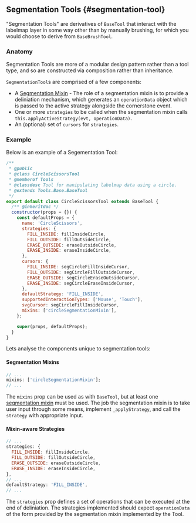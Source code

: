 ## Segmentation Tools {#segmentation-tool}

"Segmentation Tools" are derivatives of `BaseTool` that interact with the labelmap layer in some way other than by manually brushing, for which you would choose to derive from `BaseBrushTool`.

### Anatomy

Segmentation Tools are more of a modular design pattern rather than a tool type, and so are constructed via composition rather than inheritance.

`SegmentationTool`s are comprised of a few components:

- A [Segmentation Mixin](../tool-mixins/index.md#segmentation-mixins) - The role of a segmentation mixin is to provide a deliniation mechanism, which generates an `operationData` object which is passed to the active strategy alongside the cornerstone event.
- One or more `strategies` to be called when the segmentation mixin calls `this.applyActiveStrategy(evt, operationData)`.
- An (optional) set of `cursors` for `strategies`.

### Example

Below is an example of a Segementation Tool:

```js
/**
 * @public
 * @class CircleScissorsTool
 * @memberof Tools
 * @classdesc Tool for manipulating labelmap data using a circle.
 * @extends Tools.Base.BaseTool
 */
export default class CircleScissorsTool extends BaseTool {
  /** @inheritdoc */
  constructor(props = {}) {
    const defaultProps = {
      name: 'CircleScissors',
      strategies: {
        FILL_INSIDE: fillInsideCircle,
        FILL_OUTSIDE: fillOutsideCircle,
        ERASE_OUTSIDE: eraseOutsideCircle,
        ERASE_INSIDE: eraseInsideCircle,
      },
      cursors: {
        FILL_INSIDE: segCircleFillInsideCursor,
        FILL_OUTSIDE: segCircleFillOutsideCursor,
        ERASE_OUTSIDE: segCircleEraseOutsideCursor,
        ERASE_INSIDE: segCircleEraseInsideCursor,
      },
      defaultStrategy: 'FILL_INSIDE',
      supportedInteractionTypes: ['Mouse', 'Touch'],
      svgCursor: segCircleFillInsideCursor,
      mixins: ['circleSegmentationMixin'],
    };

    super(props, defaultProps);
  }
}
```

Lets analyse the components unique to segmentation tools:

#### Segmentation Mixins

```js
// ...
mixins: ['circleSegmentationMixin'];
// ...
```

The `mixins` prop can be used as with `BaseTool`, but at least one [segmentation mixin](../tool-mixins/index.md#segmentation-mixins) must be used. The job the segmentation mixin is to take user input through some means, implement `_applyStrategy`, and call the `strategy` with appropriate input.

#### Mixin-aware Strategies

```js
// ...
strategies: {
  FILL_INSIDE: fillInsideCircle,
  FILL_OUTSIDE: fillOutsideCircle,
  ERASE_OUTSIDE: eraseOutsideCircle,
  ERASE_INSIDE: eraseInsideCircle,
},
// ...
defaultStrategy: 'FILL_INSIDE',
// ...
```

The `strategies` prop defines a set of operations that can be executed at the end of deliniation. The strategies implemented should expect `operationData` of the form provided by the segmentation mixin implemented by the Tool.
